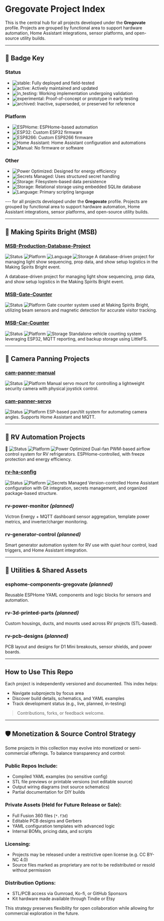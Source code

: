 # Gregovate Project Index

This is the central hub for all projects developed under the **Gregovate** profile. Projects are grouped by functional area to support hardware automation, Home Assistant integrations, sensor platforms, and open-source utility builds.

---

## 🔖 Badge Key

### Status

* ![stable](https://img.shields.io/badge/status-stable-brightgreen): Fully deployed and field-tested
* ![active](https://img.shields.io/badge/status-active-brightgreen): Actively maintained and updated
* ![in\_testing](https://img.shields.io/badge/status-in_testing-yellow): Working implementation undergoing validation
* ![experimental](https://img.shields.io/badge/status-experimental-orange): Proof-of-concept or prototype in early testing
* ![archived](https://img.shields.io/badge/status-archived-lightgrey): Inactive, superseded, or preserved for reference

### Platform

* ![ESPHome](https://img.shields.io/badge/platform-ESPHome-blue): ESPHome-based automation
* ![ESP32](https://img.shields.io/badge/platform-ESP32-blue): Custom ESP32 firmware
* ![ESP8266](https://img.shields.io/badge/platform-ESP8266-blue): Custom ESP8266 firmware
* ![Home Assistant](https://img.shields.io/badge/platform-Home_Assistant-blue): Home Assistant configuration and automations
* ![Manual](https://img.shields.io/badge/platform-Manual-grey): No firmware or software

### Other

* ![Power Optimized](https://img.shields.io/badge/power_optimized-yes-brightgreen): Designed for energy efficiency
* ![Secrets Managed](https://img.shields.io/badge/secrets-managed-lightgrey): Uses structured secret handling
* ![Storage](https://img.shields.io/badge/storage-LittleFS-lightgrey): Filesystem-based data persistence
* ![Storage](https://img.shields.io/badge/storage-SQLite-lightgrey): Relational storage using embedded SQLite database
* ![Language](https://img.shields.io/badge/language-Python-blue): Primary scripting language


\--- for all projects developed under the **Gregovate** profile. Projects are grouped by functional area to support hardware automation, Home Assistant integrations, sensor platforms, and open-source utility builds.

---

## 🧠 Making Spirits Bright (MSB)

### [MSB-Production-Database-Project](https://github.com/Gregovate/MSB-Production-Database-Project)
![Status](https://img.shields.io/badge/status-active-brightgreen) ![Platform](https://img.shields.io/badge/platform-Home_Assistant-blue) ![Language](https://img.shields.io/badge/language-Python-blue) ![Storage](https://img.shields.io/badge/storage-SQLite-lightgrey)
A database-driven project for managing light show sequencing, prop data, and show setup logistics in the Making Spirits Bright event.

 
A database-driven project for managing light show sequencing, prop data, and show setup logistics in the Making Spirits Bright event.

### [MSB-Gate-Counter](https://github.com/Gregovate/msb-gate-counter)

![Status](https://img.shields.io/badge/status-stable-brightgreen) ![Platform](https://img.shields.io/badge/platform-ESP32-blue)
Gate counter system used at Making Spirits Bright, utilizing beam sensors and magnetic detection for accurate visitor tracking.

### [MSB-Car-Counter](https://github.com/Gregovate/msb-car-counter)

![Status](https://img.shields.io/badge/status-stable-brightgreen) ![Platform](https://img.shields.io/badge/platform-ESP32-blue) ![Storage](https://img.shields.io/badge/storage-LittleFS-lightgrey)
Standalone vehicle counting system leveraging ESP32, MQTT reporting, and backup storage using LittleFS.

---

## 📸 Camera Panning Projects

### [cam-panner-manual](https://github.com/Gregovate/cam-panner-manual)

![Status](https://img.shields.io/badge/status-archived-lightgrey) ![Platform](https://img.shields.io/badge/platform-Manual-grey)
Manual servo mount for controlling a lightweight security camera with physical joystick control.

### [cam-panner-servo](https://github.com/Gregovate/cam-panner-servo)

![Status](https://img.shields.io/badge/status-experimental-orange) ![Platform](https://img.shields.io/badge/platform-ESP8266-blue)
ESP-based pan/tilt system for automating camera angles. Supports Home Assistant and MQTT.

---

## 🚐 RV Automation Projects


![Status](https://img.shields.io/badge/status-in_testing-yellow) ![Platform](https://img.shields.io/badge/platform-ESPHome-blue) ![Power Optimized](https://img.shields.io/badge/power_optimized-yes-brightgreen)
Dual-fan PWM-based airflow control system for RV refrigerators. ESPHome-controlled, with freeze protection and energy efficiency.

### [rv-ha-config](https://github.com/Gregovate/rv-ha-config)

![Status](https://img.shields.io/badge/status-active-brightgreen) ![Platform](https://img.shields.io/badge/platform-Home_Assistant-blue) ![Secrets Managed](https://img.shields.io/badge/secrets-managed-lightgrey)
Version-controlled Home Assistant configuration with Git integration, secrets management, and organized package-based structure.

### rv-power-monitor *(planned)*

Victron Energy + MQTT dashboard sensor aggregation, template power metrics, and inverter/charger monitoring.

### rv-generator-control *(planned)*

Smart generator automation system for RV use with quiet hour control, load triggers, and Home Assistant integration.

---

## 🧰 Utilities & Shared Assets

### esphome-components-gregovate *(planned)*

Reusable ESPHome YAML components and logic blocks for sensors and automation.

### rv-3d-printed-parts *(planned)*

Custom housings, ducts, and mounts used across RV projects (STL-based).

### rv-pcb-designs *(planned)*

PCB layout and designs for D1 Mini breakouts, sensor shields, and power boards.

---

## How to Use This Repo

Each project is independently versioned and documented. This index helps:

* Navigate subprojects by focus area
* Discover build details, schematics, and YAML examples
* Track development status (e.g., live, planned, in-testing)

> Contributions, forks, or feedback welcome.

---

## 🛡️ Monetization & Source Control Strategy

Some projects in this collection may evolve into monetized or semi-commercial offerings. To balance transparency and control:

### Public Repos Include:

* Compiled YAML examples (no sensitive config)
* STL file previews or printable versions (not editable source)
* Output wiring diagrams (not source schematics)
* Partial documentation for DIY builds

### Private Assets (Held for Future Release or Sale):

* Full Fusion 360 files (`*.f3d`)
* Editable PCB designs and Gerbers
* YAML configuration templates with advanced logic
* Internal BOMs, pricing data, and scripts

### Licensing:

* Projects may be released under a restrictive open license (e.g. CC BY-NC 4.0)
* Source files marked as proprietary are not to be redistributed or resold without permission

### Distribution Options:

* STL/PCB access via Gumroad, Ko-fi, or GitHub Sponsors
* Kit hardware made available through Tindie or Etsy

This strategy preserves flexibility for open collaboration while allowing for commercial exploration in the future.
